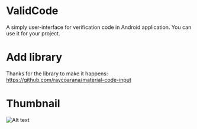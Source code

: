 # ValidCode
A simply user-interface for verification code in Android application. You can use it for your project.

# Add library
Thanks for the library to make it happens:
https://github.com/raycoarana/material-code-input

# Thumbnail
![Alt text](https://image.ibb.co/ipvkZ5/Code_Verification_in_Sketch_App_to_Android_XML_Tutorial.png)
